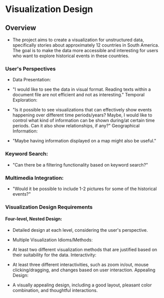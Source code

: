 
# Visualization Design
## Overview
- The project aims to create a visualization for unstructured data, specifically stories about approximately 12 countries in South America. The goal is to make the data more accessible and interesting for users who want to explore historical events in these countries.

### User's Perspectives
- Data Presentation:

- "I would like to see the data in visual format. Reading texts within a document file are not efficient and not as interesting."
Temporal Exploration:

- "Is it possible to see visualizations that can effectively show events happening over different time periods/years? Maybe, I would like to control what kind of information can be shown during/at certain time periods. Can it also show relationships, if any?"
Geographical Information:

- "Maybe having information displayed on a map might also be useful."

### Keyword Search:

- "Can there be a filtering functionality based on keyword search?"

### Multimedia Integration:

- "Would it be possible to include 1-2 pictures for some of the historical events?"

### Visualization Design Requirements

#### Four-level, Nested Design:

- Detailed design at each level, considering the user's perspective.
- Multiple Visualization Idioms/Methods:

- At least two different visualization methods that are justified based on their suitability for the data.
Interactivity:

- At least three different interactivities, such as zoom in/out, mouse clicking/dragging, and changes based on user interaction.
Appealing Design:

- A visually appealing design, including a good layout, pleasant color combination, and thoughtful interactions.
